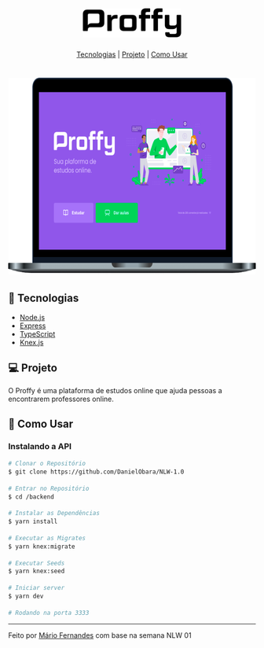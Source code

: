 <h1 align="center">
    <img alt="BeTheHero" title="BeTheHero" src=".github/proffy.svg" width="200px" />
</h1>

<p align="center">
  <a href="#-tecnologias">Tecnologias</a> |
  <a href="#-projeto">Projeto</a> |
  <a href="#-como-usar">Como Usar</a>
</p>

<h1 align="center">
    <img alt="BeTheHero" title="#delicinha" src=".github/proffy-web.png" height="400px"/>
</h1>

## 🚀 Tecnologias
- [Node.js](https://nodejs.org/en/)
- [Express](https://expressjs.com/)
- [TypeScript](https://www.typescriptlang.org/)
- [Knex.js](http://knexjs.org/)

## 💻 Projeto
O Proffy é uma plataforma de estudos online que ajuda pessoas a encontrarem professores online.

## 🤔 Como Usar

### Instalando a API 

```bash
# Clonar o Repositório
$ git clone https://github.com/DanielObara/NLW-1.0

# Entrar no Repositório
$ cd /backend

# Instalar as Dependências
$ yarn install

# Executar as Migrates
$ yarn knex:migrate

# Executar Seeds
$ yarn knex:seed

# Iniciar server
$ yarn dev

# Rodando na porta 3333
```

---

Feito por [Mário Fernandes](https://www.linkedin.com/in/mario-fernandes-dev/) com base na semana NLW 01
